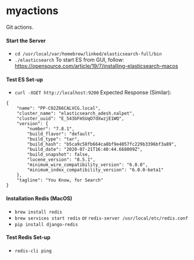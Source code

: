 # myactions
Git actions.
#### Start the Server
- `cd /usr/local/var/homebrew/linked/elasticsearch-full/bin`
- `./elasticsearch`
To start ES from GUI, follow: https://opensource.com/article/19/7/installing-elasticsearch-macos

#### Test ES Set-up
- `curl -XGET http://localhost:9200`
Expected Response (Similar):
```
{
    "name": "PP-C02Z66CALVCG.local",
    "cluster_name": "elasticsearch_adesh.nalpet",
    "cluster_uuid": "E_543bFmSUqO7dXwzjE1WQ",
    "version": {
        "number": "7.8.1",
        "build_flavor": "default",
        "build_type": "tar",
        "build_hash": "b5ca9c58fb664ca8bf9e4057fc229b3396bf3a89",
        "build_date": "2020-07-21T16:40:44.668009Z",
        "build_snapshot": false,
        "lucene_version": "8.5.1",
        "minimum_wire_compatibility_version": "6.8.0",
        "minimum_index_compatibility_version": "6.0.0-beta1"
    },
    "tagline": "You Know, for Search"
}
```

#### Installation Redis (MacOS)
- `brew install redis`
- `brew services start redis` or `redis-server /usr/local/etc/redis.conf`
- `pip install django-redis`

#### Test Redis Set-up
- `redis-cli ping`
